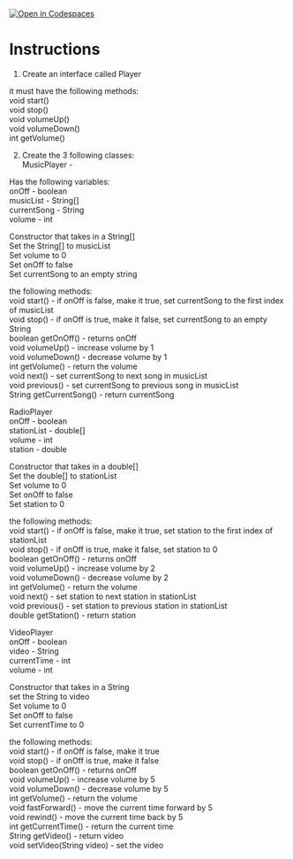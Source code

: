 [![Open in Codespaces](https://classroom.github.com/assets/launch-codespace-2972f46106e565e64193e422d61a12cf1da4916b45550586e14ef0a7c637dd04.svg)](https://classroom.github.com/open-in-codespaces?assignment_repo_id=19543337)
# Instructions  

1. Create an interface called Player</br>

it must have the following methods:</br>
void start()</br>
void stop()</br>
void volumeUp()</br>
void volumeDown()</br>
int getVolume()</br>

2. Create the 3 following classes:</br>
MusicPlayer -</br>

Has the following variables:</br>
onOff - boolean</br>
musicList - String[]</br>
currentSong - String</br>
volume - int</br>

Constructor that takes in a String[]</br>
Set the String[] to musicList</br>
Set volume to 0</br>
Set onOff to false</br>
Set currentSong to an empty string</br>

the following methods:</br>
void start() - if onOff is false, make it true, set currentSong to the first index of musicList</br>
void stop() - if onOff is true, make it false, set currentSong to an empty String</br>
boolean getOnOff() - returns onOff</br>
void volumeUp() - increase volume by 1</br>
void volumeDown() - decrease volume by 1</br>
int getVolume() - return the volume</br>
void next() - set currentSong to next song in musicList</br>
void previous() - set currentSong to previous song in musicList</br>
String getCurrentSong() - return currentSong</br>

RadioPlayer</br>
onOff - boolean</br>
stationList - double[]</br>
volume - int</br>
station - double</br>

Constructor that takes in a double[]</br>
Set the double[] to stationList</br>
Set volume to 0</br>
Set onOff to false</br>
Set station to 0</br>

the following methods:</br>
void start() - if onOff is false, make it true, set station to the first index of stationList</br>
void stop() - if onOff is true, make it false, set station to 0</br>
boolean getOnOff() - returns onOff</br>
void volumeUp() - increase volume by 2</br>
void volumeDown() - decrease volume by 2</br>
int getVolume() - return the volume</br>
void next() - set station to next station in stationList</br>
void previous() - set station to previous station in stationList</br>
double getStation() - return station</br>

VideoPlayer</br>
onOff - boolean</br>
video - String</br>
currentTime - int</br>
volume - int</br>

Constructor that takes in a String</br>
set the String to video</br>
Set volume to 0</br>
Set onOff to false</br>
Set currentTime to 0</br>

the following methods:</br>
void start() - if onOff is false, make it true</br>
void stop() - if onOff is true, make it false</br>
boolean getOnOff() - returns onOff</br>
void volumeUp() - increase volume by 5</br>
void volumeDown() - decrease volume by 5</br>
int getVolume() - return the volume</br>
void fastForward() - move the current time forward by 5</br>
void rewind() - move the current time back by 5</br>
int getCurrentTime() - return the current time</br>
String getVideo() - return video</br>
void setVideo(String video) - set the video</br>
